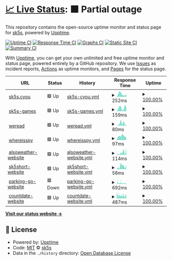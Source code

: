 # [📈 Live Status](https://uptime.sk5s.cyou): <!--live status--> **🟧 Partial outage**

This repository contains the open-source uptime monitor and status page for [sk5s](https://www.sk5s.cyou/), powered by [Upptime](https://github.com/upptime/upptime).

[![Uptime CI](https://github.com/sk5s/uptime/workflows/Uptime%20CI/badge.svg)](https://github.com/sk5s/uptime/actions?query=workflow%3A%22Uptime+CI%22)
[![Response Time CI](https://github.com/sk5s/uptime/workflows/Response%20Time%20CI/badge.svg)](https://github.com/sk5s/uptime/actions?query=workflow%3A%22Response+Time+CI%22)
[![Graphs CI](https://github.com/sk5s/uptime/workflows/Graphs%20CI/badge.svg)](https://github.com/sk5s/uptime/actions?query=workflow%3A%22Graphs+CI%22)
[![Static Site CI](https://github.com/sk5s/uptime/workflows/Static%20Site%20CI/badge.svg)](https://github.com/sk5s/uptime/actions?query=workflow%3A%22Static+Site+CI%22)
[![Summary CI](https://github.com/sk5s/uptime/workflows/Summary%20CI/badge.svg)](https://github.com/sk5s/uptime/actions?query=workflow%3A%22Summary+CI%22)

With [Upptime](https://upptime.js.org), you can get your own unlimited and free uptime monitor and status page, powered entirely by a GitHub repository. We use [Issues](https://github.com/sk5s/uptime/issues) as incident reports, [Actions](https://github.com/sk5s/uptime/actions) as uptime monitors, and [Pages](https://uptime.sk5s.cyou) for the status page.

<!--start: status pages-->
<!-- This summary is generated by Upptime (https://github.com/upptime/upptime) -->
<!-- Do not edit this manually, your changes will be overwritten -->
<!-- prettier-ignore -->
| URL | Status | History | Response Time | Uptime |
| --- | ------ | ------- | ------------- | ------ |
| <img alt="" src="https://icons.duckduckgo.com/ip3/sk5s.cyou.ico" height="13"> [sk5s.cyou](https://sk5s.cyou/) | 🟩 Up | [sk5s-cyou.yml](https://github.com/sk5s/uptime/commits/HEAD/history/sk5s-cyou.yml) | <details><summary><img alt="Response time graph" src="./graphs/sk5s-cyou/response-time-week.png" height="20"> 252ms</summary><br><a href="https://uptime.sk5s.cyou/history/sk5s-cyou"><img alt="Response time 211" src="https://img.shields.io/endpoint?url=https%3A%2F%2Fraw.githubusercontent.com%2Fsk5s%2Fuptime%2FHEAD%2Fapi%2Fsk5s-cyou%2Fresponse-time.json"></a><br><a href="https://uptime.sk5s.cyou/history/sk5s-cyou"><img alt="24-hour response time 230" src="https://img.shields.io/endpoint?url=https%3A%2F%2Fraw.githubusercontent.com%2Fsk5s%2Fuptime%2FHEAD%2Fapi%2Fsk5s-cyou%2Fresponse-time-day.json"></a><br><a href="https://uptime.sk5s.cyou/history/sk5s-cyou"><img alt="7-day response time 252" src="https://img.shields.io/endpoint?url=https%3A%2F%2Fraw.githubusercontent.com%2Fsk5s%2Fuptime%2FHEAD%2Fapi%2Fsk5s-cyou%2Fresponse-time-week.json"></a><br><a href="https://uptime.sk5s.cyou/history/sk5s-cyou"><img alt="30-day response time 208" src="https://img.shields.io/endpoint?url=https%3A%2F%2Fraw.githubusercontent.com%2Fsk5s%2Fuptime%2FHEAD%2Fapi%2Fsk5s-cyou%2Fresponse-time-month.json"></a><br><a href="https://uptime.sk5s.cyou/history/sk5s-cyou"><img alt="1-year response time 211" src="https://img.shields.io/endpoint?url=https%3A%2F%2Fraw.githubusercontent.com%2Fsk5s%2Fuptime%2FHEAD%2Fapi%2Fsk5s-cyou%2Fresponse-time-year.json"></a></details> | <details><summary><a href="https://uptime.sk5s.cyou/history/sk5s-cyou">100.00%</a></summary><a href="https://uptime.sk5s.cyou/history/sk5s-cyou"><img alt="All-time uptime 100.00%" src="https://img.shields.io/endpoint?url=https%3A%2F%2Fraw.githubusercontent.com%2Fsk5s%2Fuptime%2FHEAD%2Fapi%2Fsk5s-cyou%2Fuptime.json"></a><br><a href="https://uptime.sk5s.cyou/history/sk5s-cyou"><img alt="24-hour uptime 100.00%" src="https://img.shields.io/endpoint?url=https%3A%2F%2Fraw.githubusercontent.com%2Fsk5s%2Fuptime%2FHEAD%2Fapi%2Fsk5s-cyou%2Fuptime-day.json"></a><br><a href="https://uptime.sk5s.cyou/history/sk5s-cyou"><img alt="7-day uptime 100.00%" src="https://img.shields.io/endpoint?url=https%3A%2F%2Fraw.githubusercontent.com%2Fsk5s%2Fuptime%2FHEAD%2Fapi%2Fsk5s-cyou%2Fuptime-week.json"></a><br><a href="https://uptime.sk5s.cyou/history/sk5s-cyou"><img alt="30-day uptime 100.00%" src="https://img.shields.io/endpoint?url=https%3A%2F%2Fraw.githubusercontent.com%2Fsk5s%2Fuptime%2FHEAD%2Fapi%2Fsk5s-cyou%2Fuptime-month.json"></a><br><a href="https://uptime.sk5s.cyou/history/sk5s-cyou"><img alt="1-year uptime 100.00%" src="https://img.shields.io/endpoint?url=https%3A%2F%2Fraw.githubusercontent.com%2Fsk5s%2Fuptime%2FHEAD%2Fapi%2Fsk5s-cyou%2Fuptime-year.json"></a></details>
| <img alt="" src="https://icons.duckduckgo.com/ip3/games.sk5s.cyou.ico" height="13"> [sk5s-games](https://games.sk5s.cyou/) | 🟩 Up | [sk5s-games.yml](https://github.com/sk5s/uptime/commits/HEAD/history/sk5s-games.yml) | <details><summary><img alt="Response time graph" src="./graphs/sk5s-games/response-time-week.png" height="20"> 159ms</summary><br><a href="https://uptime.sk5s.cyou/history/sk5s-games"><img alt="Response time 169" src="https://img.shields.io/endpoint?url=https%3A%2F%2Fraw.githubusercontent.com%2Fsk5s%2Fuptime%2FHEAD%2Fapi%2Fsk5s-games%2Fresponse-time.json"></a><br><a href="https://uptime.sk5s.cyou/history/sk5s-games"><img alt="24-hour response time 184" src="https://img.shields.io/endpoint?url=https%3A%2F%2Fraw.githubusercontent.com%2Fsk5s%2Fuptime%2FHEAD%2Fapi%2Fsk5s-games%2Fresponse-time-day.json"></a><br><a href="https://uptime.sk5s.cyou/history/sk5s-games"><img alt="7-day response time 159" src="https://img.shields.io/endpoint?url=https%3A%2F%2Fraw.githubusercontent.com%2Fsk5s%2Fuptime%2FHEAD%2Fapi%2Fsk5s-games%2Fresponse-time-week.json"></a><br><a href="https://uptime.sk5s.cyou/history/sk5s-games"><img alt="30-day response time 158" src="https://img.shields.io/endpoint?url=https%3A%2F%2Fraw.githubusercontent.com%2Fsk5s%2Fuptime%2FHEAD%2Fapi%2Fsk5s-games%2Fresponse-time-month.json"></a><br><a href="https://uptime.sk5s.cyou/history/sk5s-games"><img alt="1-year response time 169" src="https://img.shields.io/endpoint?url=https%3A%2F%2Fraw.githubusercontent.com%2Fsk5s%2Fuptime%2FHEAD%2Fapi%2Fsk5s-games%2Fresponse-time-year.json"></a></details> | <details><summary><a href="https://uptime.sk5s.cyou/history/sk5s-games">100.00%</a></summary><a href="https://uptime.sk5s.cyou/history/sk5s-games"><img alt="All-time uptime 100.00%" src="https://img.shields.io/endpoint?url=https%3A%2F%2Fraw.githubusercontent.com%2Fsk5s%2Fuptime%2FHEAD%2Fapi%2Fsk5s-games%2Fuptime.json"></a><br><a href="https://uptime.sk5s.cyou/history/sk5s-games"><img alt="24-hour uptime 100.00%" src="https://img.shields.io/endpoint?url=https%3A%2F%2Fraw.githubusercontent.com%2Fsk5s%2Fuptime%2FHEAD%2Fapi%2Fsk5s-games%2Fuptime-day.json"></a><br><a href="https://uptime.sk5s.cyou/history/sk5s-games"><img alt="7-day uptime 100.00%" src="https://img.shields.io/endpoint?url=https%3A%2F%2Fraw.githubusercontent.com%2Fsk5s%2Fuptime%2FHEAD%2Fapi%2Fsk5s-games%2Fuptime-week.json"></a><br><a href="https://uptime.sk5s.cyou/history/sk5s-games"><img alt="30-day uptime 100.00%" src="https://img.shields.io/endpoint?url=https%3A%2F%2Fraw.githubusercontent.com%2Fsk5s%2Fuptime%2FHEAD%2Fapi%2Fsk5s-games%2Fuptime-month.json"></a><br><a href="https://uptime.sk5s.cyou/history/sk5s-games"><img alt="1-year uptime 100.00%" src="https://img.shields.io/endpoint?url=https%3A%2F%2Fraw.githubusercontent.com%2Fsk5s%2Fuptime%2FHEAD%2Fapi%2Fsk5s-games%2Fuptime-year.json"></a></details>
| <img alt="" src="https://icons.duckduckgo.com/ip3/weread.sk5s.cyou.ico" height="13"> [weread](https://weread.sk5s.cyou/) | 🟩 Up | [weread.yml](https://github.com/sk5s/uptime/commits/HEAD/history/weread.yml) | <details><summary><img alt="Response time graph" src="./graphs/weread/response-time-week.png" height="20"> 80ms</summary><br><a href="https://uptime.sk5s.cyou/history/weread"><img alt="Response time 145" src="https://img.shields.io/endpoint?url=https%3A%2F%2Fraw.githubusercontent.com%2Fsk5s%2Fuptime%2FHEAD%2Fapi%2Fweread%2Fresponse-time.json"></a><br><a href="https://uptime.sk5s.cyou/history/weread"><img alt="24-hour response time 22" src="https://img.shields.io/endpoint?url=https%3A%2F%2Fraw.githubusercontent.com%2Fsk5s%2Fuptime%2FHEAD%2Fapi%2Fweread%2Fresponse-time-day.json"></a><br><a href="https://uptime.sk5s.cyou/history/weread"><img alt="7-day response time 80" src="https://img.shields.io/endpoint?url=https%3A%2F%2Fraw.githubusercontent.com%2Fsk5s%2Fuptime%2FHEAD%2Fapi%2Fweread%2Fresponse-time-week.json"></a><br><a href="https://uptime.sk5s.cyou/history/weread"><img alt="30-day response time 113" src="https://img.shields.io/endpoint?url=https%3A%2F%2Fraw.githubusercontent.com%2Fsk5s%2Fuptime%2FHEAD%2Fapi%2Fweread%2Fresponse-time-month.json"></a><br><a href="https://uptime.sk5s.cyou/history/weread"><img alt="1-year response time 145" src="https://img.shields.io/endpoint?url=https%3A%2F%2Fraw.githubusercontent.com%2Fsk5s%2Fuptime%2FHEAD%2Fapi%2Fweread%2Fresponse-time-year.json"></a></details> | <details><summary><a href="https://uptime.sk5s.cyou/history/weread">100.00%</a></summary><a href="https://uptime.sk5s.cyou/history/weread"><img alt="All-time uptime 100.00%" src="https://img.shields.io/endpoint?url=https%3A%2F%2Fraw.githubusercontent.com%2Fsk5s%2Fuptime%2FHEAD%2Fapi%2Fweread%2Fuptime.json"></a><br><a href="https://uptime.sk5s.cyou/history/weread"><img alt="24-hour uptime 100.00%" src="https://img.shields.io/endpoint?url=https%3A%2F%2Fraw.githubusercontent.com%2Fsk5s%2Fuptime%2FHEAD%2Fapi%2Fweread%2Fuptime-day.json"></a><br><a href="https://uptime.sk5s.cyou/history/weread"><img alt="7-day uptime 100.00%" src="https://img.shields.io/endpoint?url=https%3A%2F%2Fraw.githubusercontent.com%2Fsk5s%2Fuptime%2FHEAD%2Fapi%2Fweread%2Fuptime-week.json"></a><br><a href="https://uptime.sk5s.cyou/history/weread"><img alt="30-day uptime 100.00%" src="https://img.shields.io/endpoint?url=https%3A%2F%2Fraw.githubusercontent.com%2Fsk5s%2Fuptime%2FHEAD%2Fapi%2Fweread%2Fuptime-month.json"></a><br><a href="https://uptime.sk5s.cyou/history/weread"><img alt="1-year uptime 100.00%" src="https://img.shields.io/endpoint?url=https%3A%2F%2Fraw.githubusercontent.com%2Fsk5s%2Fuptime%2FHEAD%2Fapi%2Fweread%2Fuptime-year.json"></a></details>
| <img alt="" src="https://icons.duckduckgo.com/ip3/whereisspy.web.app.ico" height="13"> [whereisspy](https://whereisspy.web.app/) | 🟩 Up | [whereisspy.yml](https://github.com/sk5s/uptime/commits/HEAD/history/whereisspy.yml) | <details><summary><img alt="Response time graph" src="./graphs/whereisspy/response-time-week.png" height="20"> 97ms</summary><br><a href="https://uptime.sk5s.cyou/history/whereisspy"><img alt="Response time 109" src="https://img.shields.io/endpoint?url=https%3A%2F%2Fraw.githubusercontent.com%2Fsk5s%2Fuptime%2FHEAD%2Fapi%2Fwhereisspy%2Fresponse-time.json"></a><br><a href="https://uptime.sk5s.cyou/history/whereisspy"><img alt="24-hour response time 75" src="https://img.shields.io/endpoint?url=https%3A%2F%2Fraw.githubusercontent.com%2Fsk5s%2Fuptime%2FHEAD%2Fapi%2Fwhereisspy%2Fresponse-time-day.json"></a><br><a href="https://uptime.sk5s.cyou/history/whereisspy"><img alt="7-day response time 97" src="https://img.shields.io/endpoint?url=https%3A%2F%2Fraw.githubusercontent.com%2Fsk5s%2Fuptime%2FHEAD%2Fapi%2Fwhereisspy%2Fresponse-time-week.json"></a><br><a href="https://uptime.sk5s.cyou/history/whereisspy"><img alt="30-day response time 104" src="https://img.shields.io/endpoint?url=https%3A%2F%2Fraw.githubusercontent.com%2Fsk5s%2Fuptime%2FHEAD%2Fapi%2Fwhereisspy%2Fresponse-time-month.json"></a><br><a href="https://uptime.sk5s.cyou/history/whereisspy"><img alt="1-year response time 109" src="https://img.shields.io/endpoint?url=https%3A%2F%2Fraw.githubusercontent.com%2Fsk5s%2Fuptime%2FHEAD%2Fapi%2Fwhereisspy%2Fresponse-time-year.json"></a></details> | <details><summary><a href="https://uptime.sk5s.cyou/history/whereisspy">100.00%</a></summary><a href="https://uptime.sk5s.cyou/history/whereisspy"><img alt="All-time uptime 100.00%" src="https://img.shields.io/endpoint?url=https%3A%2F%2Fraw.githubusercontent.com%2Fsk5s%2Fuptime%2FHEAD%2Fapi%2Fwhereisspy%2Fuptime.json"></a><br><a href="https://uptime.sk5s.cyou/history/whereisspy"><img alt="24-hour uptime 100.00%" src="https://img.shields.io/endpoint?url=https%3A%2F%2Fraw.githubusercontent.com%2Fsk5s%2Fuptime%2FHEAD%2Fapi%2Fwhereisspy%2Fuptime-day.json"></a><br><a href="https://uptime.sk5s.cyou/history/whereisspy"><img alt="7-day uptime 100.00%" src="https://img.shields.io/endpoint?url=https%3A%2F%2Fraw.githubusercontent.com%2Fsk5s%2Fuptime%2FHEAD%2Fapi%2Fwhereisspy%2Fuptime-week.json"></a><br><a href="https://uptime.sk5s.cyou/history/whereisspy"><img alt="30-day uptime 100.00%" src="https://img.shields.io/endpoint?url=https%3A%2F%2Fraw.githubusercontent.com%2Fsk5s%2Fuptime%2FHEAD%2Fapi%2Fwhereisspy%2Fuptime-month.json"></a><br><a href="https://uptime.sk5s.cyou/history/whereisspy"><img alt="1-year uptime 100.00%" src="https://img.shields.io/endpoint?url=https%3A%2F%2Fraw.githubusercontent.com%2Fsk5s%2Fuptime%2FHEAD%2Fapi%2Fwhereisspy%2Fuptime-year.json"></a></details>
| <img alt="" src="https://icons.duckduckgo.com/ip3/sk5s.cyou.ico" height="13"> [alsoweather-website](https://sk5s.cyou/alsoweather/) | 🟩 Up | [alsoweather-website.yml](https://github.com/sk5s/uptime/commits/HEAD/history/alsoweather-website.yml) | <details><summary><img alt="Response time graph" src="./graphs/alsoweather-website/response-time-week.png" height="20"> 114ms</summary><br><a href="https://uptime.sk5s.cyou/history/alsoweather-website"><img alt="Response time 51" src="https://img.shields.io/endpoint?url=https%3A%2F%2Fraw.githubusercontent.com%2Fsk5s%2Fuptime%2FHEAD%2Fapi%2Falsoweather-website%2Fresponse-time.json"></a><br><a href="https://uptime.sk5s.cyou/history/alsoweather-website"><img alt="24-hour response time 295" src="https://img.shields.io/endpoint?url=https%3A%2F%2Fraw.githubusercontent.com%2Fsk5s%2Fuptime%2FHEAD%2Fapi%2Falsoweather-website%2Fresponse-time-day.json"></a><br><a href="https://uptime.sk5s.cyou/history/alsoweather-website"><img alt="7-day response time 114" src="https://img.shields.io/endpoint?url=https%3A%2F%2Fraw.githubusercontent.com%2Fsk5s%2Fuptime%2FHEAD%2Fapi%2Falsoweather-website%2Fresponse-time-week.json"></a><br><a href="https://uptime.sk5s.cyou/history/alsoweather-website"><img alt="30-day response time 60" src="https://img.shields.io/endpoint?url=https%3A%2F%2Fraw.githubusercontent.com%2Fsk5s%2Fuptime%2FHEAD%2Fapi%2Falsoweather-website%2Fresponse-time-month.json"></a><br><a href="https://uptime.sk5s.cyou/history/alsoweather-website"><img alt="1-year response time 51" src="https://img.shields.io/endpoint?url=https%3A%2F%2Fraw.githubusercontent.com%2Fsk5s%2Fuptime%2FHEAD%2Fapi%2Falsoweather-website%2Fresponse-time-year.json"></a></details> | <details><summary><a href="https://uptime.sk5s.cyou/history/alsoweather-website">100.00%</a></summary><a href="https://uptime.sk5s.cyou/history/alsoweather-website"><img alt="All-time uptime 100.00%" src="https://img.shields.io/endpoint?url=https%3A%2F%2Fraw.githubusercontent.com%2Fsk5s%2Fuptime%2FHEAD%2Fapi%2Falsoweather-website%2Fuptime.json"></a><br><a href="https://uptime.sk5s.cyou/history/alsoweather-website"><img alt="24-hour uptime 100.00%" src="https://img.shields.io/endpoint?url=https%3A%2F%2Fraw.githubusercontent.com%2Fsk5s%2Fuptime%2FHEAD%2Fapi%2Falsoweather-website%2Fuptime-day.json"></a><br><a href="https://uptime.sk5s.cyou/history/alsoweather-website"><img alt="7-day uptime 100.00%" src="https://img.shields.io/endpoint?url=https%3A%2F%2Fraw.githubusercontent.com%2Fsk5s%2Fuptime%2FHEAD%2Fapi%2Falsoweather-website%2Fuptime-week.json"></a><br><a href="https://uptime.sk5s.cyou/history/alsoweather-website"><img alt="30-day uptime 100.00%" src="https://img.shields.io/endpoint?url=https%3A%2F%2Fraw.githubusercontent.com%2Fsk5s%2Fuptime%2FHEAD%2Fapi%2Falsoweather-website%2Fuptime-month.json"></a><br><a href="https://uptime.sk5s.cyou/history/alsoweather-website"><img alt="1-year uptime 100.00%" src="https://img.shields.io/endpoint?url=https%3A%2F%2Fraw.githubusercontent.com%2Fsk5s%2Fuptime%2FHEAD%2Fapi%2Falsoweather-website%2Fuptime-year.json"></a></details>
| <img alt="" src="https://icons.duckduckgo.com/ip3/sk5s.cyou.ico" height="13"> [sk5short-website](https://sk5s.cyou/sk5short/) | 🟩 Up | [sk5short-website.yml](https://github.com/sk5s/uptime/commits/HEAD/history/sk5short-website.yml) | <details><summary><img alt="Response time graph" src="./graphs/sk5short-website/response-time-week.png" height="20"> 56ms</summary><br><a href="https://uptime.sk5s.cyou/history/sk5short-website"><img alt="Response time 54" src="https://img.shields.io/endpoint?url=https%3A%2F%2Fraw.githubusercontent.com%2Fsk5s%2Fuptime%2FHEAD%2Fapi%2Fsk5short-website%2Fresponse-time.json"></a><br><a href="https://uptime.sk5s.cyou/history/sk5short-website"><img alt="24-hour response time 83" src="https://img.shields.io/endpoint?url=https%3A%2F%2Fraw.githubusercontent.com%2Fsk5s%2Fuptime%2FHEAD%2Fapi%2Fsk5short-website%2Fresponse-time-day.json"></a><br><a href="https://uptime.sk5s.cyou/history/sk5short-website"><img alt="7-day response time 56" src="https://img.shields.io/endpoint?url=https%3A%2F%2Fraw.githubusercontent.com%2Fsk5s%2Fuptime%2FHEAD%2Fapi%2Fsk5short-website%2Fresponse-time-week.json"></a><br><a href="https://uptime.sk5s.cyou/history/sk5short-website"><img alt="30-day response time 50" src="https://img.shields.io/endpoint?url=https%3A%2F%2Fraw.githubusercontent.com%2Fsk5s%2Fuptime%2FHEAD%2Fapi%2Fsk5short-website%2Fresponse-time-month.json"></a><br><a href="https://uptime.sk5s.cyou/history/sk5short-website"><img alt="1-year response time 53" src="https://img.shields.io/endpoint?url=https%3A%2F%2Fraw.githubusercontent.com%2Fsk5s%2Fuptime%2FHEAD%2Fapi%2Fsk5short-website%2Fresponse-time-year.json"></a></details> | <details><summary><a href="https://uptime.sk5s.cyou/history/sk5short-website">100.00%</a></summary><a href="https://uptime.sk5s.cyou/history/sk5short-website"><img alt="All-time uptime 100.00%" src="https://img.shields.io/endpoint?url=https%3A%2F%2Fraw.githubusercontent.com%2Fsk5s%2Fuptime%2FHEAD%2Fapi%2Fsk5short-website%2Fuptime.json"></a><br><a href="https://uptime.sk5s.cyou/history/sk5short-website"><img alt="24-hour uptime 100.00%" src="https://img.shields.io/endpoint?url=https%3A%2F%2Fraw.githubusercontent.com%2Fsk5s%2Fuptime%2FHEAD%2Fapi%2Fsk5short-website%2Fuptime-day.json"></a><br><a href="https://uptime.sk5s.cyou/history/sk5short-website"><img alt="7-day uptime 100.00%" src="https://img.shields.io/endpoint?url=https%3A%2F%2Fraw.githubusercontent.com%2Fsk5s%2Fuptime%2FHEAD%2Fapi%2Fsk5short-website%2Fuptime-week.json"></a><br><a href="https://uptime.sk5s.cyou/history/sk5short-website"><img alt="30-day uptime 100.00%" src="https://img.shields.io/endpoint?url=https%3A%2F%2Fraw.githubusercontent.com%2Fsk5s%2Fuptime%2FHEAD%2Fapi%2Fsk5short-website%2Fuptime-month.json"></a><br><a href="https://uptime.sk5s.cyou/history/sk5short-website"><img alt="1-year uptime 100.00%" src="https://img.shields.io/endpoint?url=https%3A%2F%2Fraw.githubusercontent.com%2Fsk5s%2Fuptime%2FHEAD%2Fapi%2Fsk5short-website%2Fuptime-year.json"></a></details>
| <img alt="" src="https://icons.duckduckgo.com/ip3/parking-go.surge.sh.ico" height="13"> [parking-go-website](https://parking-go.surge.sh/) | 🟥 Down | [parking-go-website.yml](https://github.com/sk5s/uptime/commits/HEAD/history/parking-go-website.yml) | <details><summary><img alt="Response time graph" src="./graphs/parking-go-website/response-time-week.png" height="20"> 692ms</summary><br><a href="https://uptime.sk5s.cyou/history/parking-go-website"><img alt="Response time 1150" src="https://img.shields.io/endpoint?url=https%3A%2F%2Fraw.githubusercontent.com%2Fsk5s%2Fuptime%2FHEAD%2Fapi%2Fparking-go-website%2Fresponse-time.json"></a><br><a href="https://uptime.sk5s.cyou/history/parking-go-website"><img alt="24-hour response time 537" src="https://img.shields.io/endpoint?url=https%3A%2F%2Fraw.githubusercontent.com%2Fsk5s%2Fuptime%2FHEAD%2Fapi%2Fparking-go-website%2Fresponse-time-day.json"></a><br><a href="https://uptime.sk5s.cyou/history/parking-go-website"><img alt="7-day response time 692" src="https://img.shields.io/endpoint?url=https%3A%2F%2Fraw.githubusercontent.com%2Fsk5s%2Fuptime%2FHEAD%2Fapi%2Fparking-go-website%2Fresponse-time-week.json"></a><br><a href="https://uptime.sk5s.cyou/history/parking-go-website"><img alt="30-day response time 704" src="https://img.shields.io/endpoint?url=https%3A%2F%2Fraw.githubusercontent.com%2Fsk5s%2Fuptime%2FHEAD%2Fapi%2Fparking-go-website%2Fresponse-time-month.json"></a><br><a href="https://uptime.sk5s.cyou/history/parking-go-website"><img alt="1-year response time 1194" src="https://img.shields.io/endpoint?url=https%3A%2F%2Fraw.githubusercontent.com%2Fsk5s%2Fuptime%2FHEAD%2Fapi%2Fparking-go-website%2Fresponse-time-year.json"></a></details> | <details><summary><a href="https://uptime.sk5s.cyou/history/parking-go-website">100.00%</a></summary><a href="https://uptime.sk5s.cyou/history/parking-go-website"><img alt="All-time uptime 100.00%" src="https://img.shields.io/endpoint?url=https%3A%2F%2Fraw.githubusercontent.com%2Fsk5s%2Fuptime%2FHEAD%2Fapi%2Fparking-go-website%2Fuptime.json"></a><br><a href="https://uptime.sk5s.cyou/history/parking-go-website"><img alt="24-hour uptime 100.00%" src="https://img.shields.io/endpoint?url=https%3A%2F%2Fraw.githubusercontent.com%2Fsk5s%2Fuptime%2FHEAD%2Fapi%2Fparking-go-website%2Fuptime-day.json"></a><br><a href="https://uptime.sk5s.cyou/history/parking-go-website"><img alt="7-day uptime 100.00%" src="https://img.shields.io/endpoint?url=https%3A%2F%2Fraw.githubusercontent.com%2Fsk5s%2Fuptime%2FHEAD%2Fapi%2Fparking-go-website%2Fuptime-week.json"></a><br><a href="https://uptime.sk5s.cyou/history/parking-go-website"><img alt="30-day uptime 100.00%" src="https://img.shields.io/endpoint?url=https%3A%2F%2Fraw.githubusercontent.com%2Fsk5s%2Fuptime%2FHEAD%2Fapi%2Fparking-go-website%2Fuptime-month.json"></a><br><a href="https://uptime.sk5s.cyou/history/parking-go-website"><img alt="1-year uptime 100.00%" src="https://img.shields.io/endpoint?url=https%3A%2F%2Fraw.githubusercontent.com%2Fsk5s%2Fuptime%2FHEAD%2Fapi%2Fparking-go-website%2Fuptime-year.json"></a></details>
| <img alt="" src="https://icons.duckduckgo.com/ip3/countdate.surge.sh.ico" height="13"> [countdate-website](https://countdate.surge.sh/) | 🟩 Up | [countdate-website.yml](https://github.com/sk5s/uptime/commits/HEAD/history/countdate-website.yml) | <details><summary><img alt="Response time graph" src="./graphs/countdate-website/response-time-week.png" height="20"> 487ms</summary><br><a href="https://uptime.sk5s.cyou/history/countdate-website"><img alt="Response time 1085" src="https://img.shields.io/endpoint?url=https%3A%2F%2Fraw.githubusercontent.com%2Fsk5s%2Fuptime%2FHEAD%2Fapi%2Fcountdate-website%2Fresponse-time.json"></a><br><a href="https://uptime.sk5s.cyou/history/countdate-website"><img alt="24-hour response time 475" src="https://img.shields.io/endpoint?url=https%3A%2F%2Fraw.githubusercontent.com%2Fsk5s%2Fuptime%2FHEAD%2Fapi%2Fcountdate-website%2Fresponse-time-day.json"></a><br><a href="https://uptime.sk5s.cyou/history/countdate-website"><img alt="7-day response time 487" src="https://img.shields.io/endpoint?url=https%3A%2F%2Fraw.githubusercontent.com%2Fsk5s%2Fuptime%2FHEAD%2Fapi%2Fcountdate-website%2Fresponse-time-week.json"></a><br><a href="https://uptime.sk5s.cyou/history/countdate-website"><img alt="30-day response time 581" src="https://img.shields.io/endpoint?url=https%3A%2F%2Fraw.githubusercontent.com%2Fsk5s%2Fuptime%2FHEAD%2Fapi%2Fcountdate-website%2Fresponse-time-month.json"></a><br><a href="https://uptime.sk5s.cyou/history/countdate-website"><img alt="1-year response time 1124" src="https://img.shields.io/endpoint?url=https%3A%2F%2Fraw.githubusercontent.com%2Fsk5s%2Fuptime%2FHEAD%2Fapi%2Fcountdate-website%2Fresponse-time-year.json"></a></details> | <details><summary><a href="https://uptime.sk5s.cyou/history/countdate-website">100.00%</a></summary><a href="https://uptime.sk5s.cyou/history/countdate-website"><img alt="All-time uptime 100.00%" src="https://img.shields.io/endpoint?url=https%3A%2F%2Fraw.githubusercontent.com%2Fsk5s%2Fuptime%2FHEAD%2Fapi%2Fcountdate-website%2Fuptime.json"></a><br><a href="https://uptime.sk5s.cyou/history/countdate-website"><img alt="24-hour uptime 100.00%" src="https://img.shields.io/endpoint?url=https%3A%2F%2Fraw.githubusercontent.com%2Fsk5s%2Fuptime%2FHEAD%2Fapi%2Fcountdate-website%2Fuptime-day.json"></a><br><a href="https://uptime.sk5s.cyou/history/countdate-website"><img alt="7-day uptime 100.00%" src="https://img.shields.io/endpoint?url=https%3A%2F%2Fraw.githubusercontent.com%2Fsk5s%2Fuptime%2FHEAD%2Fapi%2Fcountdate-website%2Fuptime-week.json"></a><br><a href="https://uptime.sk5s.cyou/history/countdate-website"><img alt="30-day uptime 100.00%" src="https://img.shields.io/endpoint?url=https%3A%2F%2Fraw.githubusercontent.com%2Fsk5s%2Fuptime%2FHEAD%2Fapi%2Fcountdate-website%2Fuptime-month.json"></a><br><a href="https://uptime.sk5s.cyou/history/countdate-website"><img alt="1-year uptime 100.00%" src="https://img.shields.io/endpoint?url=https%3A%2F%2Fraw.githubusercontent.com%2Fsk5s%2Fuptime%2FHEAD%2Fapi%2Fcountdate-website%2Fuptime-year.json"></a></details>

<!--end: status pages-->

[**Visit our status website →**](https://uptime.sk5s.cyou)

## 📄 License

- Powered by: [Upptime](https://github.com/upptime/upptime)
- Code: [MIT](./LICENSE) © [sk5s](https://www.sk5s.cyou/)
- Data in the `./history` directory: [Open Database License](https://opendatacommons.org/licenses/odbl/1-0/)
